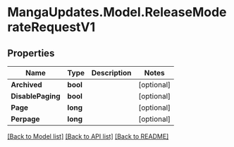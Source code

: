 # MangaUpdates.Model.ReleaseModerateRequestV1

## Properties

Name | Type | Description | Notes
------------ | ------------- | ------------- | -------------
**Archived** | **bool** |  | [optional] 
**DisablePaging** | **bool** |  | [optional] 
**Page** | **long** |  | [optional] 
**Perpage** | **long** |  | [optional] 

[[Back to Model list]](../README.md#documentation-for-models) [[Back to API list]](../README.md#documentation-for-api-endpoints) [[Back to README]](../README.md)


